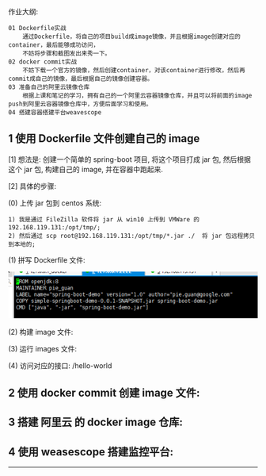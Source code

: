 作业大纲:

```
01 Dockerfile实战
    通过Dockerfile，将自己的项目build成image镜像，并且根据image创建对应的container，最后能够成功访问，
    不妨将步骤和截图发出来秀一下。
02 docker commit实战
    不妨下载一个官方的镜像，然后创建container，对该container进行修改，然后再commit成自己的镜像，最后根据自己的镜像创建容器。
03 准备自己的阿里云镜像仓库
    根据上课和笔记的学习，拥有自己的一个阿里云容器镜像仓库，并且可以将前面的image push到阿里云容器镜像仓库中，方便后面学习和使用。
04 搭建容器搭建平台weavescope
```

## 1 使用 Dockerfile 文件创建自己的 image

\[1\] 想法是: 创建一个简单的 spring-boot 项目, 将这个项目打成 jar 包, 然后根据这个 jar 包, 构建自己的 image, 并在容器中跑起来.

\[2\] 具体的步骤:

\(0\) 上传 jar 包到 centos 系统:

```
1) 我是通过 FileZilla 软件将 jar 从 win10 上传到 VMWare 的 192.168.119.131:/opt/tmp/;
2) 然后通过 scp root@192.168.119.131:/opt/tmp/*.jar ./  将 jar 包远程拷贝到本地的;
```

\(1\) 拼写 Dockerfile 文件:

![](/assets/import_20191105205601.png)

\(2\) 构建 image 文件:

\(3\) 运行 images 文件:

\(4\) 访问对应的接口: /hello-world

## 2 使用 docker commit 创建 image 文件:

## 3 搭建 阿里云 的 docker image 仓库:

## 4 使用 weasescope 搭建监控平台:

---




